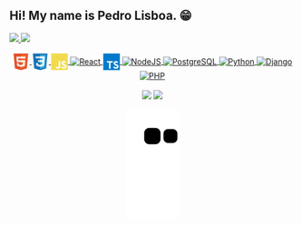 ##  Hi! My name is Pedro Lisboa. 😁

 <div>
   <a href="https://github.com/Lisboaseyth">
   <img height="180em" src="https://github-readme-stats.vercel.app/api?username=Lisboaseyth&show_icons=true&theme=tokyonight&include_all_commits=true&count_private=true"/>
   <img height="180em" src="https://github-readme-stats.vercel.app/api/top-langs/?username=Lisboaseyth&layout=compact&langs_count=6&theme=tokyonight"/>
 
 <br>

<div  align="center"> 
  <div style="display: inline_block" width="30"><br>
   <img align="center" alt="HTML" height="30" width="30" src="https://raw.githubusercontent.com/devicons/devicon/master/icons/html5/html5-original.svg">
   <img align="center" alt="CSS" height="30" width="30" src="https://raw.githubusercontent.com/devicons/devicon/master/icons/css3/css3-original.svg">
   <img align="center" alt="JavaScript" height="30" width="30" src="https://raw.githubusercontent.com/devicons/devicon/master/icons/javascript/javascript-plain.svg">
   <img align="center" alt="React" height="30" width="30" src="https://cdn.jsdelivr.net/gh/devicons/devicon/icons/react/react-original.svg">
   <img align="center" alt="TypeScript" height="30" width="30" src="https://raw.githubusercontent.com/devicons/devicon/master/icons/typescript/typescript-original.svg">
   <img align="center" alt="NodeJS" height="30" width="30" src="https://cdn.jsdelivr.net/gh/devicons/devicon/icons/nodejs/nodejs-plain.svg">
   <img align="center" alt="PostgreSQL" height="30" width="30" src="https://cdn.jsdelivr.net/gh/devicons/devicon/icons/postgresql/postgresql-original.svg">
   <img align="center" alt="Python" height="30" width="30" src="https://cdn.jsdelivr.net/gh/devicons/devicon/icons/python/python-original.svg">
   <img align="center" alt="Django" height="30" width="30" src="https://cdn.jsdelivr.net/gh/devicons/devicon/icons/django/django-plain.svg">
   <img align="center" alt="PHP" height="30" width="30" src="https://cdn.jsdelivr.net/gh/devicons/devicon/icons/php/php-plain.svg">
    
</div>
  <br>
  <a href="http://www.instagram.com/pedrowslisboa" target="_blank"><img src="https://img.shields.io/badge/-Instagram-%23E4405F?style=for-the-badge&logo=instagram&logoColor=white" target="_blank"></a>
  <a href="https://www.linkedin.com/in/pedro-lisboa-a4b9a0235/" target="_blank"><img src="https://img.shields.io/badge/-LinkedIn-%230077B5?style=for-the-badge&logo=linkedin&logoColor=white" target="_blank"></a> 
 
  ![Snake animation](https://github.com/lisboaseyth/lisboaseyth/blob/output/github-contribution-grid-snake.svg)
 
</div>

